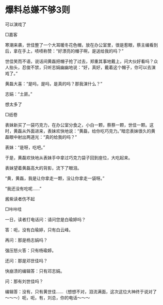 # 爆料总嫌不够3则

可以演戏了

□嘉客

寒潮来袭，世佳整了一个大耳暖冬花色帽，放在办公室里，很是惹眼，蔡主编看到后，拿在手上，啧啧称赞：“好漂亮的帽子啊，是送给我的吗？”

世佳笑而不语，说话间黄磊把帽子抢了过去，郑重其事地戴上，问大伙好看吗？众人抬头，忍俊不禁，只听志娟幽幽地说：“好，真好，戴着这个帽子，你可以去演戏了。”

黄磊大喜：“是吗，是吗，是真的吗？那我演什么？”

志娟：“土匪。”

想太多了

□纸卷

表妹新买了一袋巧克力，在办公室分食之，小白一颗，蔡蔡一颗，世佳一颗。这时，黄磊从外面进来，表妹欢快地说：“黄磊，给你吃巧克力。”暗恋表妹很久的黄磊眼中射出两道光：“真的给我的吗？”

表妹：“是呀，吃吧。”

于是，黄磊欢快地从表妹手中拿过巧克力袋子回到座位，大吃起来。

表妹望着黄磊高大的背影，流下了眼泪。

“黄，黄磊，我是让你拿走一颗，没让你拿走一袋呀。”

“我还没有吃呢……”

酱紫读者伤不起

□咔咔哇

一日，读者打电话问：请问您是白瑜婷吗？

答：呃，没有白瑜婷，只有白云峰。

再问：那是杨志娟吗？

强压怒火答：只有杨瑜婷。

还问：那是邓世佳吗？

快崩溃的编辑答：只有邓志娟。

问：那有刘世佳吗？

编辑答：没有，只有黄世佳……（想想不对，泪流满面，这次这位大神终于说对了～～～）呃，呃，有，刘总，你的电话～～～